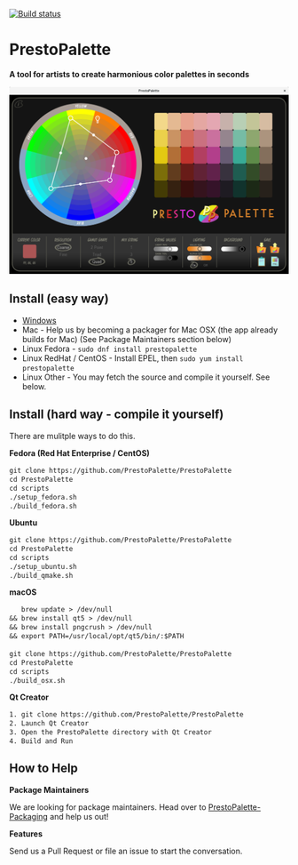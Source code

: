 [![Build status](https://ci.appveyor.com/api/projects/status/2blmcpfiv4w3dtjh/branch/master?svg=true)](https://ci.appveyor.com/project/dagostinelli/prestopalette/branch/master)


# PrestoPalette

**A tool for artists to create harmonious color palettes in seconds**

![](https://raw.githubusercontent.com/PrestoPalette/PrestoPalette-Packaging/master/screenshots/1.png)

Install (easy way)
-------

- <a href="https://github.com/PrestoPalette/PrestoPalette/releases">Windows</a>
- Mac - Help us by becoming a packager for Mac OSX (the app already builds for Mac) (See Package Maintainers section below)
- Linux Fedora - `sudo dnf install prestopalette`
- Linux RedHat / CentOS - Install EPEL, then `sudo yum install prestopalette`
- Linux Other - You may fetch the source and compile it yourself. See below.

Install (hard way - compile it yourself)
-----------------------

There are mulitple ways to do this.  

**Fedora (Red Hat Enterprise / CentOS)**

```
git clone https://github.com/PrestoPalette/PrestoPalette
cd PrestoPalette
cd scripts
./setup_fedora.sh
./build_fedora.sh
```

**Ubuntu**

```
git clone https://github.com/PrestoPalette/PrestoPalette
cd PrestoPalette
cd scripts
./setup_ubuntu.sh
./build_qmake.sh
```

**macOS**

```
   brew update > /dev/null
&& brew install qt5 > /dev/null
&& brew install pngcrush > /dev/null
&& export PATH=/usr/local/opt/qt5/bin/:$PATH

git clone https://github.com/PrestoPalette/PrestoPalette
cd PrestoPalette
cd scripts
./build_osx.sh
```

**Qt Creator**

```
1. git clone https://github.com/PrestoPalette/PrestoPalette
2. Launch Qt Creator
3. Open the PrestoPalette directory with Qt Creator
4. Build and Run 
```

How to Help
-----------

**Package Maintainers**

We are looking for package maintainers.  Head over to [PrestoPalette-Packaging](https://github.com/PrestoPalette/PrestoPalette-Packaging) and help us out!

**Features**

Send us a Pull Request or file an issue to start the conversation.

